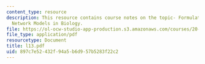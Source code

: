 ```yaml
---
content_type: resource
description: This resource contains course notes on the topic- Formulating and Simulating
  Network Models in Biology.
file: https://ol-ocw-studio-app-production.s3.amazonaws.com/courses/20-482j-foundations-of-algorithms-and-computational-techniques-in-systems-biology-spring-2006/897c7e52432f94a5b6d957b5283f22c2_l13.pdf
file_type: application/pdf
resourcetype: Document
title: l13.pdf
uid: 897c7e52-432f-94a5-b6d9-57b5283f22c2
---
```


